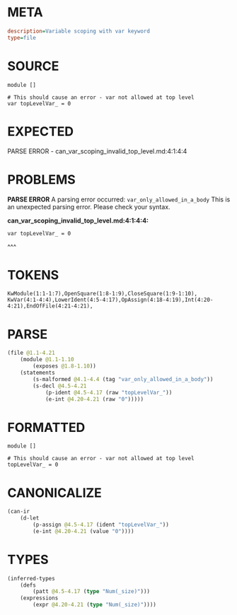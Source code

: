 # META
~~~ini
description=Variable scoping with var keyword
type=file
~~~
# SOURCE
~~~roc
module []

# This should cause an error - var not allowed at top level
var topLevelVar_ = 0
~~~
# EXPECTED
PARSE ERROR - can_var_scoping_invalid_top_level.md:4:1:4:4
# PROBLEMS
**PARSE ERROR**
A parsing error occurred: `var_only_allowed_in_a_body`
This is an unexpected parsing error. Please check your syntax.

**can_var_scoping_invalid_top_level.md:4:1:4:4:**
```roc
var topLevelVar_ = 0
```
^^^


# TOKENS
~~~zig
KwModule(1:1-1:7),OpenSquare(1:8-1:9),CloseSquare(1:9-1:10),
KwVar(4:1-4:4),LowerIdent(4:5-4:17),OpAssign(4:18-4:19),Int(4:20-4:21),EndOfFile(4:21-4:21),
~~~
# PARSE
~~~clojure
(file @1.1-4.21
	(module @1.1-1.10
		(exposes @1.8-1.10))
	(statements
		(s-malformed @4.1-4.4 (tag "var_only_allowed_in_a_body"))
		(s-decl @4.5-4.21
			(p-ident @4.5-4.17 (raw "topLevelVar_"))
			(e-int @4.20-4.21 (raw "0")))))
~~~
# FORMATTED
~~~roc
module []

# This should cause an error - var not allowed at top level
topLevelVar_ = 0
~~~
# CANONICALIZE
~~~clojure
(can-ir
	(d-let
		(p-assign @4.5-4.17 (ident "topLevelVar_"))
		(e-int @4.20-4.21 (value "0"))))
~~~
# TYPES
~~~clojure
(inferred-types
	(defs
		(patt @4.5-4.17 (type "Num(_size)")))
	(expressions
		(expr @4.20-4.21 (type "Num(_size)"))))
~~~
